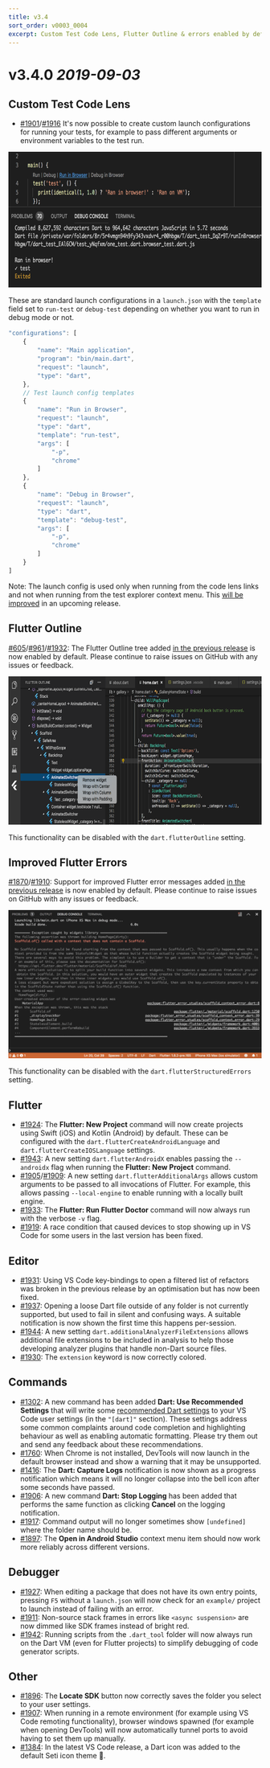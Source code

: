 ```yaml
---
title: v3.4
sort_order: v0003_0004
excerpt: Custom Test Code Lens, Flutter Outline & errors enabled by default...
---
```


# v3.4.0 *2019-09-03*


## Custom Test Code Lens

- [#1901](https://github.com/Dart-Code/Dart-Code/issues/1901)/[#1916](https://github.com/Dart-Code/Dart-Code/issues/1916) It's now possible to create custom launch configurations for running your tests, for example to pass different arguments or environment variables to the test run.

<img src="/images/release_notes/v3.4/custom_test_code_lens.png" width="700" height="270" />

These are standard launch configurations in a `launch.json` with the `template` field set to `run-test` or `debug-test` depending on whether you want to run in debug mode or not.

```js
"configurations": [
	{
		"name": "Main application",
		"program": "bin/main.dart",
		"request": "launch",
		"type": "dart",
	},
	// Test launch config templates
	{
		"name": "Run in Browser",
		"request": "launch",
		"type": "dart",
		"template": "run-test",
		"args": [
			"-p",
			"chrome"
		]
	},
	{
		"name": "Debug in Browser",
		"request": "launch",
		"type": "dart",
		"template": "debug-test",
		"args": [
			"-p",
			"chrome"
		]
	}
]
```

Note: The launch config is used only when running from the code lens links and not when running from the test explorer context menu. This [will be improved](https://github.com/Dart-Code/Dart-Code/issues/1951) in an upcoming release.


## Flutter Outline

[#605](https://github.com/Dart-Code/Dart-Code/issues/605)/[#961](https://github.com/Dart-Code/Dart-Code/issues/961)/[#1932](https://github.com/Dart-Code/Dart-Code/issues/1932): The Flutter Outline tree added [in the previous release](/releases/v3-3/#preview-flutter-outline) is now enabled by default. Please continue to raise issues on GitHub with any issues or feedback.

<img src="/images/release_notes/v3.4/flutter_outline.png" width="700" height="295" />

This functionality can be disabled with the `dart.flutterOutline` setting.


## Improved Flutter Errors

[#1870](https://github.com/Dart-Code/Dart-Code/issues/1870)/[#1910](https://github.com/Dart-Code/Dart-Code/issues/1910): Support for improved Flutter error messages added [in the previous release](/releases/v3-3/#preview-improved-flutter-errors) is now enabled by default. Please continue to raise issues on GitHub with any issues or feedback.

<img src="/images/release_notes/v3.4/structured_errors.png" width="700" height="295" />

This functionality can be disabled with the `dart.flutterStructuredErrors` setting.


## Flutter

- [#1924](https://github.com/Dart-Code/Dart-Code/issues/1924): The **Flutter: New Project** command will now create projects using Swift (iOS) and Kotlin (Android) by default. These can be configured with the `dart.flutterCreateAndroidLanguage` and `dart.flutterCreateIOSLanguage` settings.
- [#1943](https://github.com/Dart-Code/Dart-Code/issues/1943): A new setting `dart.flutterAndroidX` enables passing the `--androidx` flag when running the **Flutter: New Project** command.
- [#1905](https://github.com/Dart-Code/Dart-Code/issues/1905)/[#1909](https://github.com/Dart-Code/Dart-Code/issues/1909): A new setting `dart.flutterAdditionalArgs` allows custom arguments to be passed to all invocations of Flutter. For example, this allows passing `--local-engine` to enable running with a locally built engine.
- [#1933](https://github.com/Dart-Code/Dart-Code/issues/1933): The **Flutter: Run Flutter Doctor** command will now always run with the verbose `-v` flag.
- [#1919](https://github.com/Dart-Code/Dart-Code/issues/1919): A race condition that caused devices to stop showing up in VS Code for some users in the last version has been fixed.


## Editor

- [#1931](https://github.com/Dart-Code/Dart-Code/issues/1931): Using VS Code key-bindings to open a filtered list of refactors was broken in the previous release by an optimisation but has now been fixed.
- [#1937](https://github.com/Dart-Code/Dart-Code/issues/1937): Opening a loose Dart file outside of any folder is not currently supported, but used to fail in silent and confusing ways. A suitable notification is now shown the first time this happens per-session.
- [#1944](https://github.com/Dart-Code/Dart-Code/issues/1944): A new setting `dart.additionalAnalyzerFileExtensions` allows additional file extensions to be included in analysis to help those developing analyzer plugins that handle non-Dart source files.
- [#1930](https://github.com/Dart-Code/Dart-Code/issues/1930): The `extension` keyword is now correctly colored.


## Commands

- [#1302](https://github.com/Dart-Code/Dart-Code/issues/1302): A new command has been added **Dart: Use Recommended Settings** that will write some [recommended Dart settings](/docs/recommended-settings/) to your VS Code user settings (in the `"[dart]"` section). These settings address some common complaints around code completion and highlighting behaviour as well as enabling automatic formatting. Please try them out and send any feedback about these recommendations.
- [#1760](https://github.com/Dart-Code/Dart-Code/issues/1760): When Chrome is not installed, DevTools will now launch in the default browser instead and show a warning that it may be unsupported.
- [#1416](https://github.com/Dart-Code/Dart-Code/issues/1416): The **Dart: Capture Logs** notification is now shown as a progress notification which means it will no longer collapse into the bell icon after some seconds have passed.
- [#1906](https://github.com/Dart-Code/Dart-Code/issues/1906): A new command **Dart: Stop Logging** has been added that performs the same function as clicking **Cancel** on the logging notification.
- [#1917](https://github.com/Dart-Code/Dart-Code/issues/1917): Command output will no longer sometimes show `[undefined]` where the folder name should be.
- [#1897](https://github.com/Dart-Code/Dart-Code/issues/1897): The **Open in Android Studio** context menu item should now work more reliably across different versions.


## Debugger

- [#1927](https://github.com/Dart-Code/Dart-Code/issues/1927): When editing a package that does not have its own entry points, pressing `F5` without a `launch.json` will now check for an `example/` project to launch instead of failing with an error.
- [#1911](https://github.com/Dart-Code/Dart-Code/issues/1911): Non-source stack frames in errors like `<async suspension>` are now dimmed like SDK frames instead of bright red.
- [#1942](https://github.com/Dart-Code/Dart-Code/issues/1942): Running scripts from the `.dart_tool` folder will now always run on the Dart VM (even for Flutter projects) to simplify debugging of code generator scripts.


## Other

- [#1896](https://github.com/Dart-Code/Dart-Code/issues/1896): The **Locate SDK** button now correctly saves the folder you select to your user settings.
- [#1907](https://github.com/Dart-Code/Dart-Code/issues/1907): When running in a remote environment (for example using VS Code remoting functionality), browser windows spawned (for example when opening DevTools) will now automatically tunnel ports to avoid having to set them up manually.
- [#1384](https://github.com/Dart-Code/Dart-Code/issues/1384): In the latest VS Code release, a Dart icon was added to the default Seti icon theme 🎉.
